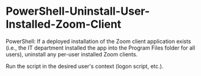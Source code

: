 # PowerShell-Uninstall-User-Installed-Zoom-Client
PowerShell: If a deployed installation of the Zoom client application exists (i.e., the IT department installed the app into the Program Files folder for all users), uninstall any per-user installed Zoom clients.

Run the script in the desired user's context (logon script, etc.).
